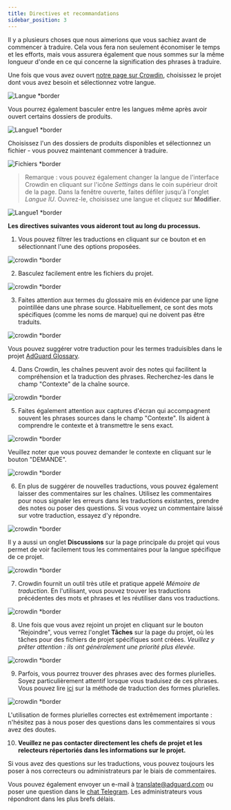 ```yaml
---
title: Directives et recommandations
sidebar_position: 3
---
```


Il y a plusieurs choses que nous aimerions que vous sachiez avant de commencer à traduire. Cela vous fera non seulement économiser le temps et les efforts, mais vous assurera également que nous sommes sur la même longueur d'onde en ce qui concerne la signification des phrases à traduire.

Une fois que vous avez ouvert [notre page sur Crowdin](https://crowdin.com/profile/adguard/), choisissez le projet dont vous avez besoin et sélectionnez votre langue.

![Langue *border](https://cdn.adtidy.org/content/Kb/ad_blocker/miscellaneous/adguard_translations/language.png)

Vous pourrez également basculer entre les langues même après avoir ouvert certains dossiers de produits.

![Langue1 *border](https://cdn.adtidy.org/content/Kb/ad_blocker/miscellaneous/adguard_translations/language1.png)

Choisissez l'un des dossiers de produits disponibles et sélectionnez un fichier - vous pouvez maintenant commencer à traduire.

![Fichiers *border](https://cdn.adtidy.org/content/Kb/ad_blocker/miscellaneous/adguard_translations/files.png)
> Remarque : vous pouvez également changer la langue de l'interface Crowdin en cliquant sur l'icône *Settings* dans le coin supérieur droit de la page. Dans la fenêtre ouverte, faites défiler jusqu'à l'onglet *Langue IU*. Ouvrez-le, choisissez une langue et cliquez sur **Modifier**.

![Langue1 *border](https://cdn.adtidy.org/content/Kb/ad_blocker/miscellaneous/adguard_translations/settings_en.png)

**Les directives suivantes vous aideront tout au long du processus.**

1. Vous pouvez filtrer les traductions en cliquant sur ce bouton et en sélectionnant l'une des options proposées.

![crowdin *border](https://cdn.adtidy.org/public/Adguard/kb/en/ag-translations/filter.png)

2. Basculez facilement entre les fichiers du projet.

![crowdin *border](https://cdn.adtidy.org/content/Kb/ad_blocker/miscellaneous/adguard_translations/filter_files.png)

3. Faites attention aux termes du glossaire mis en évidence par une ligne pointillée dans une phrase source. Habituellement, ce sont des mots spécifiques (comme les noms de marque) qui ne doivent pas être traduits.

![crowdin *border](https://cdn.adtidy.org/public/Adguard/kb/en/ag-translations/terms.png)

Vous pouvez suggérer votre traduction pour les termes traduisibles dans le projet [AdGuard Glossary](https://crowdin.com/project/adguard-glossary).

4. Dans Crowdin, les chaînes peuvent avoir des notes qui facilitent la compréhension et la traduction des phrases. Recherchez-les dans le champ "Contexte" de la chaîne source.

![crowdin *border](https://cdn.adtidy.org/public/Adguard/kb/en/ag-translations/context-note.png)

5. Faites également attention aux captures d'écran qui accompagnent souvent les phrases sources dans le champ "Contexte". Ils aident à comprendre le contexte et à transmettre le sens exact.

![crowdin *border](https://cdn.adtidy.org/public/Adguard/kb/en/ag-translations/screenshot.png)

Veuillez noter que vous pouvez demander le contexte en cliquant sur le bouton "DEMANDE".

![crowdin *border](https://cdn.adtidy.org/public/Adguard/kb/en/ag-translations/request.png)

6. En plus de suggérer de nouvelles traductions, vous pouvez également laisser des commentaires sur les chaînes. Utilisez les commentaires pour nous signaler les erreurs dans les traductions existantes, prendre des notes ou poser des questions. Si vous voyez un commentaire laissé sur votre traduction, essayez d'y répondre.

![crowdin *border](https://cdn.adtidy.org/public/Adguard/kb/en/ag-translations/comments.png)

Il y a aussi un onglet **Discussions** sur la page principale du projet qui vous permet de voir facilement tous les commentaires pour la langue spécifique de ce projet.

![crowdin *border](https://cdn.adtidy.org/public/Adguard/kb/en/ag-translations/discussions.png)

7. Crowdin fournit un outil très utile et pratique appelé _Mémoire de traduction_. En l'utilisant, vous pouvez trouver les traductions précédentes des mots et phrases et les réutiliser dans vos traductions.

![crowdin *border](https://cdn.adtidy.org/public/Adguard/kb/en/ag-translations/tm.png)

8. Une fois que vous avez rejoint un projet en cliquant sur le bouton "Rejoindre", vous verrez l'onglet **Tâches** sur la page du projet, où les tâches pour des fichiers de projet spécifiques sont créées. _Veuillez y prêter attention : ils ont généralement une priorité plus élevée._

![crowdin *border](https://cdn.adtidy.org/public/Adguard/kb/en/ag-translations/tasks.png)

9. Parfois, vous pourrez trouver des phrases avec des formes plurielles. Soyez particulièrement attentif lorsque vous traduisez de ces phrases. Vous pouvez lire [ici](../plural-forms) sur la méthode de traduction des formes plurielles.

![crowdin *border](https://cdn.adtidy.org/public/Adguard/kb/en/ag-translations/plurals.png)

L'utilisation de formes plurielles correctes est extrêmement importante : n'hésitez pas à nous poser des questions dans les commentaires si vous avez des doutes.

10. **Veuillez ne pas contacter directement les chefs de projet et les relecteurs répertoriés dans les informations sur le projet.**

Si vous avez des questions sur les traductions, vous pouvez toujours les poser à nos correcteurs ou administrateurs par le biais de commentaires.

Vous pouvez également envoyer un e-mail à [translate@adguard.com](mailto:translate@adguard.com) ou poser une question dans le [chat Telegram](https://t.me/joinchat/UVYTLcHbr8JmOGIy). Les administrateurs vous répondront dans les plus brefs délais.
